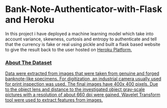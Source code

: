 # Bank-Note-Authenticator-with-Flask and Heroku

In this project i have deployed a machine learning model which take into account variance, skewness, curtosis and entropy to authenticate and tell that the currency is fake or real using pickle and built a flask based website to give the result back to the user hosted on <a href="https://bank-note-authentification.herokuapp.com/">Heroku Platform.

<h3>About The Dataset</h3>

Data were extracted from images that were taken from genuine and forged banknote-like specimens. For digitization, an industrial camera usually used for print inspection was used. The final images have 400x 400 pixels. Due to the object lens and distance to the investigated object gray-scale pictures with a resolution of about 660 dpi were gained. Wavelet Transform tool were used to extract features from images.
